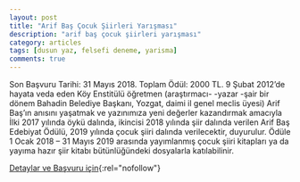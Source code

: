 ```yaml
---
layout: post
title: "Arif Baş Çocuk Şiirleri Yarışması"
description: "arif baş çocuk şiirleri yarışması"
category: articles
tags: [dusun yaz, felsefi deneme, yarisma]
comments: true
---
```


Son Başvuru Tarihi: 31 Mayıs 2018. Toplam Ödül: 2000 TL.
9 Şubat 2012’de hayata veda eden Köy Enstitülü öğretmen (araştırmacı- -yazar -şair bir dönem Bahadin Belediye Başkanı, Yozgat, daimi il genel meclis üyesi) Arif Baş’ın anısını yaşatmak ve yazınımıza yeni değerler kazandırmak amacıyla İlki 2017 yılında öykü dalında, ikincisi 2018 yılında şiir dalında verilen Arif Baş Edebiyat Ödülü, 2019 yılında çocuk şiiri dalında verilecektir, duyurulur.
Ödüle 1 Ocak 2018 – 31 Mayıs 2019 arasında yayımlanmış çocuk şiiri kitapları ya da yayıma hazır şiir kitabı bütünlüğündeki dosyalarla katılabilinir.

[Detaylar ve Başvuru için](http://www.karakedidergi.com/arif-bas-cocuk-siirleri-yarismasi-basvurulari-basladi/?utm_source=edebiyatyarismalari.com&utm_medium=affiliate){:rel="nofollow"}